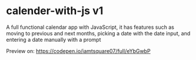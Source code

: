 # calender-with-js v1
A full functional calendar app with JavaScript, it has features such as moving to previous and next months, picking a date with the date input, and entering a date manually with a prompt

Preview on: https://codepen.io/iamtsquare07/full/eYbGwbP
